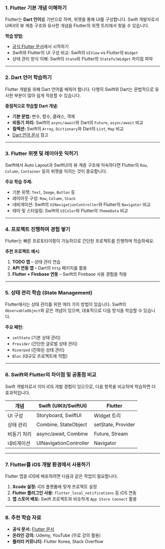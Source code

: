 ### **1. Flutter 기본 개념 이해하기**

Flutter는 **Dart 언어**를 기반으로 하며, 위젯을 통해 UI를 구성합니다. Swift 개발자로서 UIKit의 뷰 계층 구조와 유사한 개념을 Flutter의 위젯 트리에서 찾을 수 있습니다.

**학습 방법:**

- [공식 Flutter 문서](https://docs.flutter.dev)에서 시작하기
- Swift와 Flutter의 UI 구성 비교: Swift의 `UIView` vs Flutter의 `Widget`
- 상태 관리 방식 이해: Swift의 `State`와 Flutter의 `StatefulWidget` 차이점 파악

---

### **2. Dart 언어 학습하기**

Flutter 개발을 위해 Dart 언어를 배워야 합니다. 다행히 Swift와 Dart는 문법적으로 유사한 부분이 많아 쉽게 적응할 수 있습니다.

**중점적으로 학습할 Dart 개념:**

- **기본 문법:** 변수, 함수, 클래스, 객체
- **비동기 처리:** Swift의 `async/await`와 Dart의 `Future`, `async/await` 비교
- **컬렉션:** Swift의 `Array`, `Dictionary`와 Dart의 `List`, `Map` 비교
- [Dart 언어 문서](https://dart.dev/guides/language/language-tour) 참고

---

### **3. Flutter 위젯 및 레이아웃 익히기**

Swift에서 Auto Layout과 SwiftUI의 뷰 계층 구조에 익숙하다면 Flutter의 `Row`, `Column`, `Container` 등의 위젯을 익히는 것이 중요합니다.

**주요 학습 주제:**

- 기본 위젯: `Text`, `Image`, `Button` 등
- 레이아웃 구성: `Row`, `Column`, `Stack`
- 네비게이션: Swift의 `UINavigationController`와 Flutter의 `Navigator` 비교
- 테마 및 스타일링: Swift의 `UIColor`와 Flutter의 `ThemeData` 비교

---

### **4. 프로젝트 진행하며 경험 쌓기**

Flutter는 빠른 프로토타이핑이 가능하므로 간단한 프로젝트를 진행하며 학습하세요.

**추천 프로젝트 예시:**

1. **TODO 앱** – 상태 관리 연습
2. **API 연동 앱** – Dart의 `http` 패키지를 활용
3. **Flutter + Firebase 연동** – Swift의 Firebase 사용 경험을 적용

---

### **5. 상태 관리 학습 (State Management)**

Flutter에서는 상태 관리를 위한 여러 가지 방법이 있습니다. Swift의 `ObservableObject`와 같은 개념이 있으며, 대표적으로 다음 방식을 학습할 수 있습니다.

**주요 패턴:**

- `setState` (기본 상태 관리)
- `Provider` (간단한 글로벌 상태 관리)
- `Riverpod` (진화된 상태 관리)
- `Bloc` (대규모 프로젝트에 적합)

---

### **6. Swift와 Flutter의 차이점 및 공통점 비교**

Swift 개발자로서 이미 iOS 개발 경험이 있으므로, 다음 항목을 비교하며 학습하면 더 효과적입니다.

| 개념        | Swift (UIKit/SwiftUI)  | Flutter            |
| ----------- | ---------------------- | ------------------ |
| UI 구성     | Storyboard, SwiftUI    | Widget 트리        |
| 상태 관리   | Combine, StateObject   | setState, Provider |
| 비동기 처리 | async/await, Combine   | Future, Stream     |
| 네비게이션  | UINavigationController | Navigator          |

---

### **7. Flutter를 iOS 개발 환경에서 사용하기**

Flutter 앱을 iOS에 배포하려면 다음과 같은 작업이 필요합니다.

1. **Xcode 설정:** iOS 플랫폼에 맞게 프로젝트 설정
2. **Flutter 플러그인 사용:** `flutter_local_notifications` 등 iOS 연동
3. **앱 스토어 배포:** Swift 프로젝트와 비슷하게 `App Store Connect` 활용

---

### **8. 추천 학습 자료**

- **공식 문서:** [Flutter 문서](https://docs.flutter.dev)
- **온라인 강의:** Udemy, YouTube (무료 강의 활용)
- **플러터 커뮤니티:** Flutter Korea, Stack Overflow
